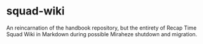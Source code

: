 # squad-wiki
An reincarnation of the handbook repository, but the entirety of Recap Time Squad Wiki in Markdown during possible Miraheze shutdown and migration.
